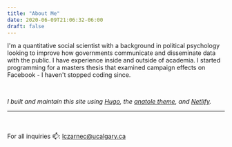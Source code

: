 ```yaml
---
title: "About Me"
date: 2020-06-09T21:06:32-06:00
draft: false
---
```


I'm a quantitative social scientist with a background in political psychology looking to improve how governments communicate and disseminate data with the public. I have experience inside and outside of academia. I started programming for a masters thesis that examined campaign effects on Facebook - I haven't stopped coding since.

<br>

*I built and maintain this site using [Hugo](https://gohugo.io/), the [anatole theme](https://github.com/lxndrblz/anatole), and [Netlify](https://www.netlify.com/).*

---
<br><br>
For all inquiries 📫: lczarnec@ucalgary.ca 
